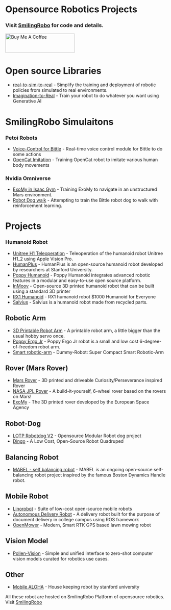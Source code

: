 # Opensource Robotics Projects
### Visit [SmilingRobo](https://www.smilingrobo.com/) for code and details. 
<a href="https://www.buymeacoffee.com/SupportSmilingRobo" target="_blank"><img src="https://cdn.buymeacoffee.com/buttons/v2/default-yellow.png" alt="Buy Me A Coffee" style="height: 60px !important;width: 217px !important;" ></a>

# Open source Libraries 
- [real-to-sim-to-real](https://github.com/SmilingRobo/real-to-sim-to-real) - Simplify the training and deployment of robotic policies from simulated to real environments.
- [Imagination-to-Real](https://github.com/SmilingRobo/imagination-to-real) - Train your robot to do whatever you want using Generative AI

# SmilingRobo Simulaitons 
### Petoi Robots
- [Voice-Control for Bittle](https://www.smilingrobo.com/simulation/jlwz0zjj2uczl7d3jcum) - Real-time voice control module for Bittle to do some actions
- [OpenCat Imitation](https://www.smilingrobo.com/simulation/c5ws6xbxg7xshryliy9n) - Training OpenCat robot to imitate various human body movements

### Nvidia Omniverse
- [ExoMy in Isaac Gym](https://www.smilingrobo.com/simulation/tdimyeeo6obnugeprqsk) - Training ExoMy to navigate in an unstructured Mars environment.
- [Robot Dog walk](https://www.smilingrobo.com/simulation/qntgljrns5dpkdhj2udh) - Attempting to train the Bittle robot dog to walk with reinforcement learning.

# Projects
### Humanoid Robot
- [Unitree H1 Teleoperation](https://www.smilingrobo.com/projects/dg8httijcnoecyeqy3qe) - Teleoperation of the humanoid robot Unitree H1_2 using Apple Vision Pro.
- [HumanPlus](https://smilingrobo.com/projects/cayql8chgedeqqd85bef) - HumanPlus is an open-source humanoid robot developed by researchers at Stanford University.
- [Poppy Humanoid](https://smilingrobo.com/projects/7fvuuahavv8ikj47pook) - Poppy Humanoid integrates advanced robotic features in a modular and easy-to-use open source platform.
- [InMoov](https://smilingrobo.com/projects/k1wiwqexdlqo89xuuson) - Open-source 3D printed humanoid robot that can be built using a standard 3D printer
- [RX1 Humanoid](https://www.smilingrobo.com/projects/trfz8q1rb4nxkaz1omam) - RX1 humanoid robot $1000 Humanoid for Everyone
- [Salvius](https://www.smilingrobo.com/projects/gpydi9agbwjb57vlgxaf) - Salvius is a humanoid robot made from recycled parts.

## Robotic Arm
- [3D Printable Robot Arm](https://www.smilingrobo.com/projects/juqj3ludp4ohb5wuyrqo) - A printable robot arm, a little bigger than the usual hobby servo once.
- [Poppy Ergo Jr](https://smilingrobo.com/projects/is2qewf6joj0iafymep5) - Poppy Ergo Jr robot is a small and low cost 6-degree-of-freedom robot arm.
- [Smart robotic-arm](https://www.smilingrobo.com/projects/ijsuinj6bmpwrp9yzz3p) - Dummy-Robot: Super Compact Smart Robotic-Arm

## Rover (Mars Rover)
- [Mars Rover](https://www.smilingrobo.com/projects/nxrwfkd2onabqypjapjk) - 3D printed and driveable Curiosity/Perseverance inspired Rover
- [NASA JPL Rover](https://www.smilingrobo.com/projects/3wiichcvdzws6gkon9qr) - A build-it-yourself, 6-wheel rover based on the rovers on Mars!
- [ExoMy](https://www.smilingrobo.com/projects/itmbtsqmxpjbtp2t1yye) - The 3D printed rover developed by the European Space Agency

## Robot-Dog
- [LOTP Robotdog V2](https://www.smilingrobo.com/projects/6cqirmshct9uiqj0bnqn) - Opensource Modular Robot dog project
- [Dingo](https://www.smilingrobo.com/projects/ryjl5gsjorundeyxvdtg) - A Low Cost, Open-Source Robot Quadruped

## Balancing Robot 
- [MABEL - self balancing robot](https://www.smilingrobo.com/projects/alaldckvv0fpzxfxpnxq) - MABEL is an ongoing open-source self-balancing robot project inspired by the famous Boston Dynamics Handle robot.

## Mobile Robot 
- [Linorobot](https://www.smilingrobo.com/projects/4y86rbokekp04xzc3xko) - Suite of low-cost open-source mobile robots
- [Autonomous Delivery Robot](https://www.smilingrobo.com/projects/sbdlf6hx1j3qgtfgh6p0) - A delivery robot built for the purpose of document delivery in college campus using ROS framework
- [OpenMower](https://www.smilingrobo.com/projects/wvcrsvactaz8ia0y8twe) - Modern, Smart RTK GPS based lawn mowing robot

## Vision Model
- [Pollen-Vision](https://smilingrobo.com/projects/5wldvzuo0oyefxhjdyes) - Simple and unified interface to zero-shot computer vision models curated for robotics use cases.

## Other
- [Mobile ALOHA](https://www.smilingrobo.com/projects/rx6yiflaldiueyunn3gx) - House keeping robot by stanford university

All these robot are hosted on SmilingRobo Platform of opensource robotics. Visit [SmilingRobo](https://www.smilingrobo.com/)

